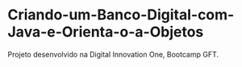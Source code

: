 # Criando-um-Banco-Digital-com-Java-e-Orienta-o-a-Objetos
Projeto desenvolvido na Digital Innovation One, Bootcamp GFT.
